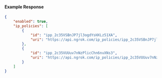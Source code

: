 <!-- Code generated for API Clients. DO NOT EDIT. -->

#### Example Response

```json
{
	"enabled": true,
	"ip_policies": [
		{
			"id": "ipp_2c35VSBnJP7jl3ogdYsHXLz51XA",
			"uri": "https://api.ngrok.com/ip_policies/ipp_2c35VSBnJP7jl3ogdYsHXLz51XA"
		},
		{
			"id": "ipp_2c35VUUuv7nNzPlicChn6nvXNs3",
			"uri": "https://api.ngrok.com/ip_policies/ipp_2c35VUUuv7nNzPlicChn6nvXNs3"
		}
	]
}
```
